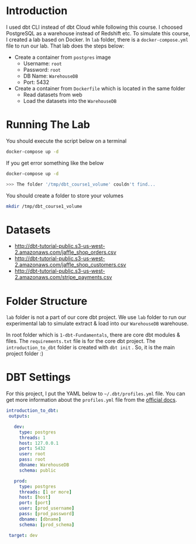 # Introduction

I used dbt CLI instead of dbt Cloud while following this course. I choosed PostgreSQL as a warehouse instead of Redshift etc. To simulate this course, I created a lab based on Docker. In `lab` folder, there is a `docker-compose.yml` file to run our lab. That lab does the steps below:
- Create a container from `postgres` image
  - Username: `root`
  - Password: `root`
  - DB Name: `WarehouseDB`
  - Port: 5432
- Create a container from `Dockerfile` which is located in the same folder
  - Read datasets from web
  - Load the datasets into the `WarehouseDB`

# Running The Lab

You should execute the script below on a terminal
```bash
docker-compose up -d
```

If you get error something like the below
```bash
docker-compose up -d

>>> The folder '/tmp/dbt_course1_volume' couldn't find...
```

You should create a folder to store your volumes
```bash
mkdir /tmp/dbt_course1_volume
```


# Datasets

- http://dbt-tutorial-public.s3-us-west-2.amazonaws.com/jaffle_shop_orders.csv
- http://dbt-tutorial-public.s3-us-west-2.amazonaws.com/jaffle_shop_customers.csv
- http://dbt-tutorial-public.s3-us-west-2.amazonaws.com/stripe_payments.csv


# Folder Structure

`lab` folder is not a part of our core dbt project. We use `lab` folder to run our experimental lab to simulate extract & load into our `WarehouseDB` warehouse.

In root folder which is `1-dbt-Fundamentals`, there are core dbt modules & files. The `requirements.txt` file is for the core dbt project. The `introduction_to_dbt` folder is created with `dbt init` . So, it is the main project folder :)

# DBT Settings
 For this project, I put the YAML below to `~/.dbt/profiles.yml` file. You can get more information about the `profiles.yml` file from the [official docs](https://docs.getdbt.com/dbt-cli/configure-your-profile).
 ```yaml
introduction_to_dbt:
  outputs:

    dev:
      type: postgres
      threads: 1
      host: 127.0.0.1
      port: 5432
      user: root
      pass: root
      dbname: WarehouseDB
      schema: public

    prod:
      type: postgres
      threads: [1 or more]
      host: [host]
      port: [port]
      user: [prod_username]
      pass: [prod_password]
      dbname: [dbname]
      schema: [prod_schema]

  target: dev

 ```
